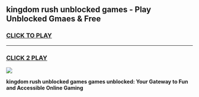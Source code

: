 
## kingdom rush unblocked games - Play Unblocked Gmaes & Free
<h3>
<a href="https://news.freeplayer.one?title=kingdom_rush_unblocked_games&ref=23F">CLICK TO PLAY</a></h3>
<hr>

<h3>
<a href="https://news.freeplayer.one?title=kingdom_rush_unblocked_games&ref=23F">CLICK 2 PLAY</a>
  
</h3>

<a href="https://news.freeplayer.one?title=kingdom_rush_unblocked_games&ref=23F/"><img src="https://clearcache.store/games.png"></a>


**kingdom rush unblocked games games unblocked: Your Gateway to Fun and Accessible Online Gaming**
